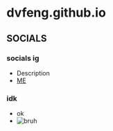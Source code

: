 # dvfeng.github.io

## SOCIALS
### socials ig
- Description
- [ME](https://www.roblox.com/users/8662511300/profile)


### idk
- ok
- ![bruh](https://tenor.com/view/skull-grin-spin-skull-emoji-skull-grin-gif-25389326)
